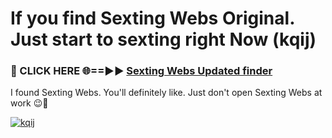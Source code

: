 # If you find Sexting Webs Original. Just start to sexting right Now (kqij)

<h3>🔴 CLICK HERE 🌐==►► <a href="https://tinyurl.com/2s32jyrn" rel="nofollow">Sexting Webs Updated finder</a></h3>

I found Sexting Webs. You'll definitely like. Just don't open Sexting Webs at work 😉💬

[![kqij](https://i.imgur.com/sZc9xG4.jpeg)](https://tinyurl.com/2s32jyrn)
